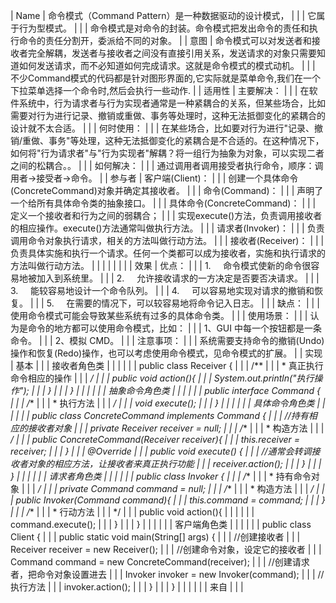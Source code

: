 | Name | 命令模式（Command Pattern）是一种数据驱动的设计模式， |
|  | 它属于行为型模式。 |
|  | 命令模式是对命令的封装。命令模式把发出命令的责任和执行命令的责任分割开，委派给不同的对象。 |
| 意图 | 命令模式可以对发送者和接收者完全解耦，发送者与接收者之间没有直接引用关系，发送请求的对象只需要知道如何发送请求，而不必知道如何完成请求。这就是命令模式的模式动机。 |
|  | 不少Command模式的代码都是针对图形界面的,它实际就是菜单命令,我们在一个下拉菜单选择一个命令时,然后会执行一些动作. |
| 适用性 | 主要解决： |
|  | 在软件系统中，行为请求者与行为实现者通常是一种紧耦合的关系，但某些场合，比如需要对行为进行记录、撤销或重做、事务等处理时，这种无法抵御变化的紧耦合的设计就不太合适。 |
|  | 何时使用： |
|  | 在某些场合，比如要对行为进行"记录、撤销/重做、事务"等处理，这种无法抵御变化的紧耦合是不合适的。在这种情况下，如何将"行为请求者"与"行为实现者"解耦？将一组行为抽象为对象，可以实现二者之间的松耦合。。 |
|  | 如何解决： |
|  | 通过调用者调用接受者执行命令，顺序：调用者→接受者→命令。 |
| 参与者 | 客户端(Client)： |
|  | 创建一个具体命令(ConcreteCommand)对象并确定其接收者。 |
|  | 命令(Command)： |
|  | 声明了一个给所有具体命令类的抽象接口。 |
|  | 具体命令(ConcreteCommand)： |
|  | 定义一个接收者和行为之间的弱耦合； |
|  | 实现execute()方法，负责调用接收者的相应操作。execute()方法通常叫做执行方法。 |
|  | 请求者(Invoker)： |
|  | 负责调用命令对象执行请求，相关的方法叫做行动方法。 |
|  | 接收者(Receiver)： |
|  | 负责具体实施和执行一个请求。任何一个类都可以成为接收者，实施和执行请求的方法叫做行动方法。 |
|  |  |
|  |  |
| 效果 | 优点： |
|  | 1.     命令模式使新的命令很容易地被加入到系统里。 |
|  | 2.     允许接收请求的一方决定是否要否决请求。 |
|  | 3.     能较容易地设计一个命令队列。 |
|  | 4.     可以容易地实现对请求的撤销和恢复。 |
|  | 5.     在需要的情况下，可以较容易地将命令记入日志。 |
|  | 缺点： |
|  | 使用命令模式可能会导致某些系统有过多的具体命令类。 |
|  | 使用场景： |
|  | 认为是命令的地方都可以使用命令模式，比如： |
|  | 1、GUI 中每一个按钮都是一条命令。 |
|  | 2、模拟 CMD。 |
|  | 注意事项： |
|  | 系统需要支持命令的撤销(Undo)操作和恢复(Redo)操作，也可以考虑使用命令模式，见命令模式的扩展。 |
| 实现 | 基本 |
|  | 接收者角色类 |
|  |  |
|  | public class Receiver { |
|  | /** |
|  | * 真正执行命令相应的操作 |
|  | */ |
|  | public void action(){ |
|  | System.out.println("执行操作"); |
|  | } |
|  | } |
|  |  |
|  | 抽象命令角色类 |
|  |  |
|  | public interface Command { |
|  | /** |
|  | * 执行方法 |
|  | */ |
|  | void execute(); |
|  | } |
|  |  |
|  | 具体命令角色类 |
|  |  |
|  | public class ConcreteCommand implements Command { |
|  | //持有相应的接收者对象 |
|  | private Receiver receiver = null; |
|  | /** |
|  | * 构造方法 |
|  | */ |
|  | public ConcreteCommand(Receiver receiver){ |
|  | this.receiver = receiver; |
|  | } |
|  | @Override |
|  | public void execute() { |
|  | //通常会转调接收者对象的相应方法，让接收者来真正执行功能 |
|  | receiver.action(); |
|  | } |
|  | } |
|  |  |
|  | 请求者角色类 |
|  |  |
|  | public class Invoker { |
|  | /** |
|  | * 持有命令对象 |
|  | */ |
|  | private Command command = null; |
|  | /** |
|  | * 构造方法 |
|  | */ |
|  | public Invoker(Command command){ |
|  | this.command = command; |
|  | } |
|  | /** |
|  | * 行动方法 |
|  | */ |
|  | public void action(){ |
|  |  |
|  | command.execute(); |
|  | } |
|  | } |
|  |  |
|  | 客户端角色类 |
|  |  |
|  | public class Client { |
|  | public static void main(String[] args) { |
|  | //创建接收者 |
|  | Receiver receiver = new Receiver(); |
|  | //创建命令对象，设定它的接收者 |
|  | Command command = new ConcreteCommand(receiver); |
|  | //创建请求者，把命令对象设置进去 |
|  | Invoker invoker = new Invoker(command); |
|  | //执行方法 |
|  | invoker.action(); |
|  | } |
|  | } |
|  |  |
|  | 来自 |
|  |
